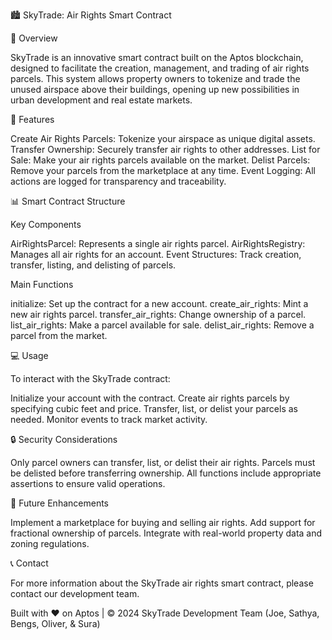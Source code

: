 🏙️ SkyTrade: Air Rights Smart Contract

🌟 Overview

SkyTrade is an innovative smart contract built on the Aptos blockchain, designed to facilitate the creation, management, and trading of air rights parcels. This system allows property owners to tokenize and trade the unused airspace above their buildings, opening up new possibilities in urban development and real estate markets.

🚀 Features

Create Air Rights Parcels: Tokenize your airspace as unique digital assets.
Transfer Ownership: Securely transfer air rights to other addresses.
List for Sale: Make your air rights parcels available on the market.
Delist Parcels: Remove your parcels from the marketplace at any time.
Event Logging: All actions are logged for transparency and traceability.

📊 Smart Contract Structure

Key Components

AirRightsParcel: Represents a single air rights parcel.
AirRightsRegistry: Manages all air rights for an account.
Event Structures: Track creation, transfer, listing, and delisting of parcels.

Main Functions

initialize: Set up the contract for a new account.
create_air_rights: Mint a new air rights parcel.
transfer_air_rights: Change ownership of a parcel.
list_air_rights: Make a parcel available for sale.
delist_air_rights: Remove a parcel from the market.


💻 Usage

To interact with the SkyTrade contract:

Initialize your account with the contract.
Create air rights parcels by specifying cubic feet and price.
Transfer, list, or delist your parcels as needed.
Monitor events to track market activity.


🔒 Security Considerations

Only parcel owners can transfer, list, or delist their air rights.
Parcels must be delisted before transferring ownership.
All functions include appropriate assertions to ensure valid operations.


🌈 Future Enhancements

Implement a marketplace for buying and selling air rights.
Add support for fractional ownership of parcels.
Integrate with real-world property data and zoning regulations.


📞 Contact

For more information about the SkyTrade air rights smart contract, please contact our development team.

Built with ❤️ on Aptos | © 2024 SkyTrade Development Team (Joe, Sathya, Bengs, Oliver, & Sura)
